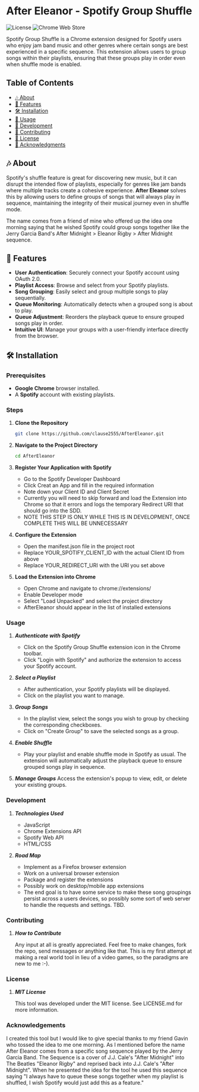 # After Eleanor - Spotify Group Shuffle

![License](https://img.shields.io/badge/license-MIT-blue.svg)
![Chrome Web Store](https://img.shields.io/badge/Chrome-Web_Store-green.svg)

Spotify Group Shuffle is a Chrome extension designed for Spotify users who enjoy jam band music and other genres where certain songs are best experienced in a specific sequence. This extension allows users to group songs within their playlists, ensuring that these groups play in order even when shuffle mode is enabled.

## Table of Contents

- [🎶 About](#-about)
- [🚀 Features](#-features)
- [🛠️ Installation](#️-installation)
- [🎨 Usage](#-usage)
- [🔧 Development](#-development)
- [🤝 Contributing](#-contributing)
- [📄 License](#-license)
- [🙏 Acknowledgments](#-acknowledgments)


## 🎶 About

Spotify's shuffle feature is great for discovering new music, but it can disrupt the intended flow of playlists, especially for genres like jam bands where multiple tracks create a cohesive experience. **After Eleanor** solves this by allowing users to define groups of songs that will always play in sequence, maintaining the integrity of their musical journey even in shuffle mode.

The name comes from a friend of mine who offered up the idea one morning saying that he wished Spotify could group songs together like the Jerry Garcia Band's After Midnight > Eleanor Rigby > After Midnight sequence.

## 🚀 Features

- **User Authentication**: Securely connect your Spotify account using OAuth 2.0.
- **Playlist Access**: Browse and select from your Spotify playlists.
- **Song Grouping**: Easily select and group multiple songs to play sequentially.
- **Queue Monitoring**: Automatically detects when a grouped song is about to play.
- **Queue Adjustment**: Reorders the playback queue to ensure grouped songs play in order.
- **Intuitive UI**: Manage your groups with a user-friendly interface directly from the browser.

## 🛠️ Installation

### Prerequisites

- **Google Chrome** browser installed.
- A **Spotify** account with existing playlists.

### Steps

1. **Clone the Repository**

   ```bash
   git clone https://github.com/clause2555/AfterEleanor.git

2. **Navigate to the Project Directory**

    ```bash
    cd AfterEleanor

3. **Register Your Application with Spotify**

    - Go to the Spotify Developer Dashboard
    - Click Creat an App and fill in the required information
    - Note down your Client ID and Client Secret
    - Currently you will need to skip forward and load the Extension into Chrome so that it errors and logs the temporary Redirect URI that should go into the          SDD.
    - NOTE THIS STEP IS ONLY WHILE THIS IS IN DEVELOPMENT, ONCE COMPLETE THIS WILL BE UNNECESSARY

4. **Configure the Extension**
    
    - Open the manifest.json file in the project root
    - Replace YOUR_SPOTIFY_CLIENT_ID with the actual Client ID from above
    - Replace YOUR_REDIRECT_URI with the URI you set above

5. **Load the Extension into Chrome**

    - Open Chrome and navigate to chrome://extensions/
    - Enable Developer mode
    - Select "Load Unpacked" and select the project directory
    - AfterEleanor should appear in the list of installed extensions

### Usage

1. ***Authenticate with Spotify***

    - Click on the Spotify Group Shuffle extension icon in the Chrome toolbar.
    - Click "Login with Spotify" and authorize the extension to access your Spotify account.

2. ***Select a Playlist***
    - After authentication, your Spotify playlists will be displayed.
    - Click on the playlist you want to manage.

3. ***Group Songs***
    - In the playlist view, select the songs you wish to group by checking the corresponding checkboxes.
    - Click on "Create Group" to save the selected songs as a group.

4. ***Enable Shuffle***
    - Play your playlist and enable shuffle mode in Spotify as usual.
        The extension will automatically adjust the playback queue to ensure grouped songs play in sequence.

5. ***Manage Groups***
        Access the extension's popup to view, edit, or delete your existing groups.

### Development

1. ***Technologies Used***

    - JavaScript
    - Chrome Extensions API
    - Spotify Web API
    - HTML/CSS
2. ***Road Map***

   - Implement as a Firefox browser extension
   - Work on a universal browser extension
   - Package and register the extensions
   - Possibly work on desktop/mobile app extensions
   - The end goal is to have some service to make these song groupings persist across a users
     devices, so possibly some sort of web server to handle the requests and settings. TBD.

### Contributing

1. ***How to Contribute***

   Any input at all is greatly appreciated. Feel free to make changes, fork the repo, send messages or anything like that.
   This is my first attempt at making a real world tool in lieu of a video games, so the paradigms are new to me :-).

### License 

1. ***MIT License***

   This tool was developed under the MIT license. See LICENSE.md for more information.

### Acknowledgements 

   I created this tool but I would like to give special thanks to my friend Gavin who tossed the idea to me one morning.
   As I mentioned before the name After Eleanor comes from a specific song sequence played by the Jerry Garcia Band. 
   The Sequence is a cover of J.J. Cale's "After Midnight" into The Beatles "Eleanor Rigby" and reprised back into
   J.J. Cale's "After Midnight".  When he presented the idea for the tool he used this sequence saying "I always have to 
   queue these songs together when my playlist is shuffled, I wish Spotify would just add this as a feature."

